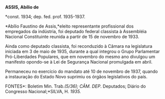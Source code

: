 **ASSIS, Abílio de**

\*const. 1934; dep. fed. prof. 1935-1937.

*Abílio Faustino de Assis,*eleito representante profissional dos
empregados da indústria, foi deputado federal classista à Assembléia
Nacional Constituinte reunida a partir de 15 de novembro de 1933.

Ainda como deputado classista, foi reconduzido à Câmara na legislatura
iniciada em 3 de maio de 1935, durante a qual integrou o Grupo
Parlamentar Pró-Liberdades Populares, que em novembro do mesmo ano
divulgou um manifesto opondo-se à Lei de Segurança Nacional promulgada
em abril.

Permaneceu no exercício do mandato até 10 de novembro de 1937, quando a
instauração do Estado Novo suprimiu os órgãos legislativos do país.

FONTES*: Boletim Min. Trab.*(5/36); CÂM. DEP*. Deputados; Diário do
Congresso Nacional;*SILVA, H. *1935.*

 
